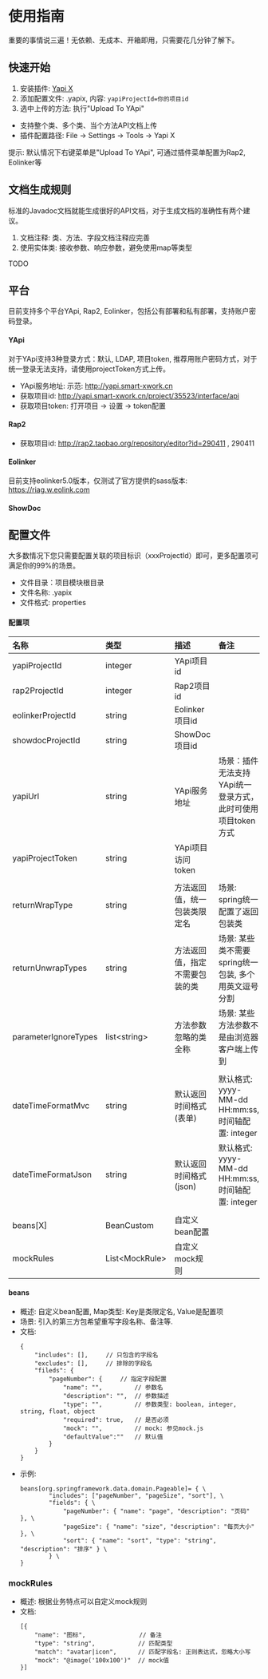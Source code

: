# 使用指南
重要的事情说三遍！无依赖、无成本、开箱即用，只需要花几分钟了解下。

## 快速开始
1. 安装插件: [Yapi X](https://plugins.jetbrains.com/plugin/17425-yapi-x)
2. 添加配置文件: .yapix, 内容: `yapiProjectId=你的项目id`
3. 选中上传的方法: 执行"Upload To YApi"

- 支持整个类、多个类、当个方法API文档上传
- 插件配置路径: File -> Settings -> Tools -> Yapi X

提示: 默认情况下右键菜单是"Upload To YApi", 可通过插件菜单配置为Rap2, Eolinker等

## 文档生成规则
标准的Javadoc文档就能生成很好的API文档，对于生成文档的准确性有两个建议。
1. 文档注释: 类、方法、字段文档注释应完善
2. 使用实体类: 接收参数、响应参数，避免使用map等类型

TODO

## 平台
目前支持多个平台YApi, Rap2, Eolinker，包括公有部署和私有部署，支持账户密码登录。

#### YApi
对于YApi支持3种登录方式：默认, LDAP, 项目token, 推荐用账户密码方式，对于统一登录无法支持，请使用projectToken方式上传。
- YApi服务地址: 示范: http://yapi.smart-xwork.cn
- 获取项目id: http://yapi.smart-xwork.cn/project/35523/interface/api
- 获取项目token: 打开项目 -> 设置 -> token配置

#### Rap2
- 获取项目id: http://rap2.taobao.org/repository/editor?id=290411 , 290411

#### Eolinker
目前支持eolinker5.0版本，仅测试了官方提供的sass版本: https://riag.w.eolink.com

#### ShowDoc

## 配置文件
大多数情况下您只需要配置关联的项目标识（xxxProjectId）即可，更多配置项可满足你的99%的场景。

- 文件目录：项目模块根目录
- 文件名称: .yapix
- 文件格式: properties
#### 配置项
| 名称 | 类型 | 描述 | 备注 |
| :---  | :--- | :--- | :--- |
| yapiProjectId | integer | YApi项目id |
| rap2ProjectId | integer | Rap2项目id |
| eolinkerProjectId | string | Eolinker项目id |
| showdocProjectId | string | ShowDoc项目id |
| yapiUrl | string | YApi服务地址 | 场景：插件无法支持YApi统一登录方式，此时可使用项目token方式 |
| yapiProjectToken | string | YApi项目访问token |
|  | | |
| returnWrapType | string | 方法返回值，统一包装类限定名 | 场景: spring统一配置了返回包装类 |
| returnUnwrapTypes | string | 方法返回值，指定不需要包装的类 | 场景: 某些类不需要spring统一包装, 多个用英文逗号分割 |
| parameterIgnoreTypes | list&lt;string> | 方法参数忽略的类全称 | 场景: 某些方法参数不是由浏览器客户端上传到 |
|  | | |
| dateTimeFormatMvc | string | 默认返回时间格式(表单) | 默认格式: yyyy-MM-dd HH:mm:ss, 时间轴配置: integer |
| dateTimeFormatJson | string | 默认返回时间格式(json) | 默认格式: yyyy-MM-dd HH:mm:ss, 时间轴配置: integer |
|  | | |
| beans[X] | BeanCustom | 自定义bean配置 |
| mockRules | List&lt;MockRule> | 自定义mock规则 |

#### beans
- 概述: 自定义bean配置, Map类型: Key是类限定名, Value是配置项
- 场景: 引入的第三方包希望重写字段名称、备注等.
- 文档:
    ```
    {
    	"includes": [],		// 只包含的字段名
    	"excludes": [],		// 排除的字段名
    	"fileds": {
    		"pageNumber": { 	// 指定字段配置
    			"name": "",			// 参数名
    			"description": "",	// 参数描述
    			"type": "",			// 参数类型: boolean, integer, string, float, object
    			"required": true, 	// 是否必须
    			"mock": "", 		// mock: 参见mock.js
    			"defaultValue":"" 	// 默认值
    		}
    	}
    }
    ```
- 示例:
    ```properties
    beans[org.springframework.data.domain.Pageable]= { \
            "includes": ["pageNumber", "pageSize", "sort"], \
            "fields": { \
                "pageNumber": { "name": "page", "description": "页码" }, \
                "pageSize": { "name": "size", "description": "每页大小" }, \
                "sort": { "name": "sort", "type": "string", "description": "排序" } \
            } \
    }
    ```
### mockRules
- 概述: 根据业务特点可以自定义mock规则
- 文档:
    ```
    [{
    	"name": "图标",               // 备注
    	"type": "string",            // 匹配类型
    	"match": "avatar|icon",      // 匹配字段名: 正则表达式，忽略大小写
    	"mock": "@image('100x100')"  // mock值
    }]
    ```

